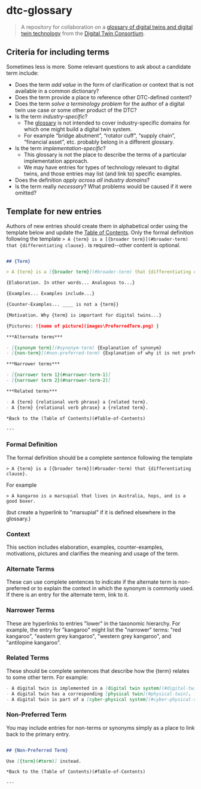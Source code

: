 # dtc-glossary

> A repository for collaboration on a [glossary of digital twins and digital twin technology](glossary.md) from the [Digital Twin Consortium](https://www.digitaltwinconsortium.org/).

## Criteria for including terms

Sometimes less is more. Some relevant questions to ask about a candidate term include:

- Does the term *add value* in the form of clarification or context that is not available in a common dictionary?
- Does the term provide a place to reference other DTC-defined content?
- Does the term *solve a terminology problem* for the author of a digital twin use case or some other product of the DTC?
- Is the term *industry-specific*?
  - The [glossary](glossary.md) is not intended to cover industry-specific domains for which one might build a digital twin system.
  - For example “bridge abutment”, “rotator cuff”, “supply chain”, “financial asset”, etc. probably belong in a different glossary.
- Is the term *implementation-specific*?
  - This glossary is not the place to describe the terms of a particular implementation approach.
  - We may have entries for types of technology relevant to digital twins, and those entries may list (and link to) specific examples.
- Does the definition *apply across all industry domains*?
- Is the term really *necessary*? What problems would be caused if it were omitted?

## Template for new entries

Authors of new entries should create them in alphabetical order using the template below and update the [Table of Contents](glossary.md#table-of-contents). Only the formal definition following the template `> A {term} is a [{broader term}](#broader-term) that {differentiating clause}.` is required--other content is optional.

```markdown

## {Term}

> A {term} is a [{broader term}](#broader-term) that {differentiating clause}.

{Elaboration. In other words... Analogous to...}

{Examples... Examples include...}

{Counter-Examples... ____ is not a {term}}

{Motivation. Why {term} is important for digital twins...}

{Pictures: ![name of picture](images\PreferredTerm.png) }

***Alternate terms***

- [{synonym term}](#synonym-term) {Explanation of synonym}
- [{non-term}](#non-preferred-term) {Explanation of why it is not preferred}

***Narrower terms***

- [{narrower term 1}(#narrower-term-1)]
- [{narrower term 2}(#narrower-term-2)]

***Related terms***

- A {term} {relational verb phrase} a {related term}.
- A {term} {relational verb phrase} a {related term}.

*Back to the (Table of Contents)(#Table-of-Contents)

---
```

### Formal Definition

The formal definition should be a complete sentence following the template

`> A {term} is a [{broader term}](#broader-term) that {differentiating clause}.`

For example

`> A kangaroo is a marsupial that lives in Australia, hops, and is a good boxer.` 

(but create a hyperlink to "marsupial" if it is defined elsewhere in the glossary.)

### Context

This section includes elaboration, examples, counter-examples, motivations, pictures and clarifies the meaning and usage of the term.

### Alternate Terms

These can use complete sentences to indicate if the alternate term is non-preferred or to explain the context in which the synonym is commonly used. If there is an entry for the alternate term, link to it.

### Narrower Terms

These are hyperlinks to entries "lower" in the taxonomic hierarchy. For example, the entry for "kangaroo" might list the "narrower" terms: "red kangaroo", "eastern grey kangaroo", "western grey kangaroo", and "antilopine kangaroo".

### Related Terms

These should be complete sentences that describe how the {term} relates to some other term. For example:

```markdown
- A digital twin is implemented in a [digital twin system](#digital-twin-system).
- A digital twin has a corresponding [physical twin](#physical-twin).
- A digital twin is part of a [cyber-physical system](#cyber-physical-system).
```

### Non-Preferred Term

You may include entries for non-terms or synonyms simply as a place to link back to the primary entry.

```markdown

## {Non-Preferred Term}

Use [{term}(#term)] instead.

*Back to the (Table of Contents)(#Table-of-Contents)

---
```
